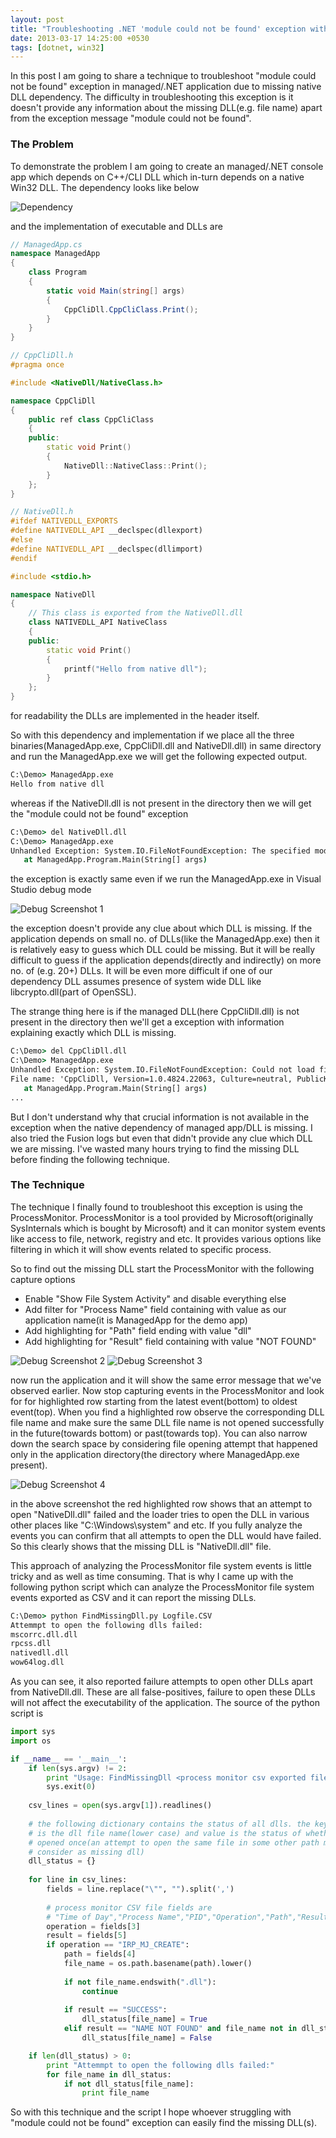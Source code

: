 ```yaml
---
layout: post
title: "Troubleshooting .NET 'module could not be found' exception with ProcessMonitor"
date: 2013-03-17 14:25:00 +0530
tags: [dotnet, win32]
---
```


In this post I am going to share a technique to troubleshoot "module could not be found" exception in managed/.NET application due to missing native DLL dependency. The difficulty in troubleshooting this exception is it doesn't provide any information about the missing DLL(e.g. file name) apart from the exception message "module could not be found".

### The Problem
To demonstrate the problem I am going to create an managed/.NET console app which depends on C++/CLI DLL which in-turn depends on a native Win32 DLL. The dependency looks like below

![Dependency](/img/cli-app-dependency.jpg)

and the implementation of executable and DLLs are

```c#
// ManagedApp.cs
namespace ManagedApp
{
    class Program
    {
        static void Main(string[] args)
        {
            CppCliDll.CppCliClass.Print();
        }
    }
}
```

```c++
// CppCliDll.h
#pragma once

#include <NativeDll/NativeClass.h>

namespace CppCliDll
{
    public ref class CppCliClass
    {
    public:
        static void Print()
        {
            NativeDll::NativeClass::Print();
        }
    };
}
```

```c++
// NativeDll.h
#ifdef NATIVEDLL_EXPORTS
#define NATIVEDLL_API __declspec(dllexport)
#else
#define NATIVEDLL_API __declspec(dllimport)
#endif

#include <stdio.h>

namespace NativeDll
{
    // This class is exported from the NativeDll.dll
    class NATIVEDLL_API NativeClass
    {
    public:
        static void Print()
        {
            printf("Hello from native dll");
        }
    };
}
```

for readability the DLLs are implemented in the header itself.

So with this dependency and implementation if we place all the three binaries(ManagedApp.exe, CppCliDll.dll and NativeDll.dll) in same directory and run the ManagedApp.exe we will get the following expected output.

```cmd
C:\Demo> ManagedApp.exe
Hello from native dll
```

whereas if the NativeDll.dll is not present in the directory then we will get the "module could not be found" exception

```cmd
C:\Demo> del NativeDll.dll
C:\Demo> ManagedApp.exe
Unhandled Exception: System.IO.FileNotFoundException: The specified module could not be found. (Exception from HRESULT: 0x8007007E)
   at ManagedApp.Program.Main(String[] args)
```

the exception is exactly same even if we run the ManagedApp.exe in Visual Studio debug mode

![Debug Screenshot 1](/img/debug-screenshot.jpg)

the exception doesn't provide any clue about which DLL is missing. If the application depends on small no. of DLLs(like the ManagedApp.exe) then it is relatively easy to guess which DLL could be missing. But it will be really difficult to guess if the application depends(directly and indirectly) on more no. of (e.g. 20+) DLLs. It will be even more difficult if one of our dependency DLL assumes presence of system wide DLL like libcrypto.dll(part of OpenSSL).

The strange thing here is if the managed DLL(here CppCliDll.dll) is not present in the directory then we'll get a exception with information explaining exactly which DLL is missing.

```cmd
C:\Demo> del CppCliDll.dll
C:\Demo> ManagedApp.exe
Unhandled Exception: System.IO.FileNotFoundException: Could not load file or assembly 'CppCliDll, Version=1.0.4824.22063, Culture=neutral, PublicKeyToken=null' or one of its dependencies. The system cannot find the file specified.
File name: 'CppCliDll, Version=1.0.4824.22063, Culture=neutral, PublicKeyToken=null'
   at ManagedApp.Program.Main(String[] args)
...
```

But I don't understand why that crucial information is not available in the exception when the native dependency of managed app/DLL is missing. I also tried the Fusion logs but even that didn't provide any clue which DLL we are missing. I've wasted many hours trying to find the missing DLL before finding the following technique.

### The Technique
The technique I finally found to troubleshoot this exception is using the ProcessMonitor. ProcessMonitor is a tool provided by Microsoft(originally SysInternals which is bought by Microsoft) and it can monitor system events like access to file, network, registry and etc. It provides various options like filtering in which it will show events related to specific process.

So to find out the missing DLL start the ProcessMonitor with the following capture options

- Enable "Show File System Activity" and disable everything else
- Add filter for "Process Name" field containing with value as our application name(it is ManagedApp for the demo app)
- Add highlighting for "Path" field ending with value "dll"
- Add highlighting for "Result" field containing with value "NOT FOUND"

![Debug Screenshot 2](/img/debug-screenshot-2.jpg)
![Debug Screenshot 3](/img/debug-screenshot-3.jpg)

now run the application and it will show the same error message that we've observed earlier. Now stop capturing events in the ProcessMonitor and look for for highlighted row starting from the latest event(bottom) to oldest event(top). When you find a highlighted row observe the corresponding DLL file name and make sure the same DLL file name is not opened successfully in the future(towards bottom) or past(towards top). You can also narrow down the search space by considering file opening attempt that happened only in the application directory(the directory where ManagedApp.exe present).

![Debug Screenshot 4](/img/debug-screenshot-4.jpg)

in the above screenshot the red highlighted row shows that an attempt to open "NativeDll.dll" failed and the loader tries to open the DLL in various other places like "C:\Windows\system" and etc. If you fully analyze the events you can confirm that all attempts to open the DLL would have failed. So this clearly shows that the missing DLL is "NativeDll.dll" file.

This approach of analyzing the ProcessMonitor file system events is little tricky and as well as time consuming. That is why I came up with the following python script which can analyze the ProcessMonitor file system events exported as CSV and it can report the missing DLLs.

```cmd
C:\Demo> python FindMissingDll.py Logfile.CSV
Attemmpt to open the following dlls failed:
mscorrc.dll.dll
rpcss.dll
nativedll.dll
wow64log.dll
```

As you can see, it also reported failure attempts to open other DLLs apart from NativeDll.dll. These are all false-positives, failure to open these DLLs will not affect the executability of the application. The source of the python script is

```python
import sys
import os

if __name__ == '__main__':
    if len(sys.argv) != 2:
        print "Usage: FindMissingDll <process monitor csv exported file>"
        sys.exit(0)
        
    csv_lines = open(sys.argv[1]).readlines()
    
    # the following dictionary contains the status of all dlls. the key for the dictionary
    # is the dll file name(lower case) and value is the status of whether that dll successfully
    # opened once(an attempt to open the same file in some other path may fail which we shouldn't
    # consider as missing dll)
    dll_status = {}
    
    for line in csv_lines:
        fields = line.replace("\"", "").split(',')
        
        # process monitor CSV file fields are
        # "Time of Day","Process Name","PID","Operation","Path","Result","Detail"
        operation = fields[3]
        result = fields[5]
        if operation == "IRP_MJ_CREATE":
            path = fields[4]
            file_name = os.path.basename(path).lower()
            
            if not file_name.endswith(".dll"):
                continue
            
            if result == "SUCCESS":
                dll_status[file_name] = True
            elif result == "NAME NOT FOUND" and file_name not in dll_status:
                dll_status[file_name] = False

    if len(dll_status) > 0:
        print "Attemmpt to open the following dlls failed:"
        for file_name in dll_status:
            if not dll_status[file_name]:
                print file_name
```

So with this technique and the script I hope whoever struggling with "module could not be found" exception can easily find the missing DLL(s).
